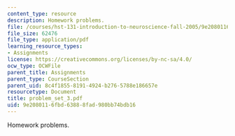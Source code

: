 ```yaml
---
content_type: resource
description: Homework problems.
file: /courses/hst-131-introduction-to-neuroscience-fall-2005/9e2080116fbd63888fad980bb74bdb16_problem_set_3.pdf
file_size: 62476
file_type: application/pdf
learning_resource_types:
- Assignments
license: https://creativecommons.org/licenses/by-nc-sa/4.0/
ocw_type: OCWFile
parent_title: Assignments
parent_type: CourseSection
parent_uid: 8c4f1855-8191-4924-b276-5788e186657e
resourcetype: Document
title: problem_set_3.pdf
uid: 9e208011-6fbd-6388-8fad-980bb74bdb16
---
```

Homework problems.